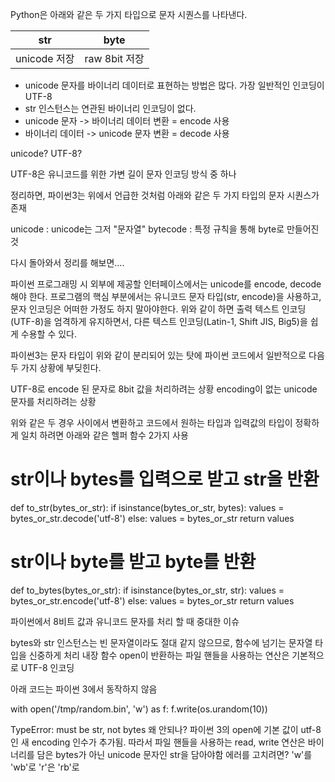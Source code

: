 Python은 아래와 같은 두 가지 타입으로 문자 시퀀스를 나타낸다.

| str | byte |
|---|:---:|
| unicode 저장 | raw 8bit 저장 |
* unicode 문자를 바이너리 데이터로 표현하는 방법은 많다. 가장 일반적인 인코딩이 UTF-8
* str 인스턴스는 연관된 바이너리 인코딩이 없다.
* unicode 문자 -> 바이너리 데이터 변환 = encode 사용
* 바이너리 데이터 -> unicode 문자 변환 = decode 사용

unicode? UTF-8?

UTF-8은 유니코드를 위한 가변 길이 문자 인코딩 방식 중 하나

정리하면, 파이썬3는 위에서 언급한 것처럼 아래와 같은 두 가지 타입의 문자 시퀀스가 존재

unicode : unicode는 그저 "문자열"
bytecode : 특정 규칙을 통해 byte로 만들어진 것

다시 돌아와서 정리를 해보면….

파이썬 프로그래밍 시 외부에 제공할 인터페이스에서는 unicode를 encode, decode 해야 한다.
프로그램의 핵심 부분에서는 유니코드 문자 타입(str, encode)을 사용하고, 문자 인코딩은 어떠한 가정도 하지 말아야한다.
위와 같이 하면 출력 텍스트 인코딩(UTF-8)을 엄격하게 유지하면서, 다른 텍스트 인코딩(Latin-1, Shift JIS, Big5)을 쉽게 수용할 수 있다.


파이썬3는 문자 타입이 위와 같이 분리되어 있는 탓에 파이썬 코드에서 일반적으로 다음 두 가지 상황에 부딪힌다.

UTF-8로 encode 된 문자로 8bit 값을 처리하려는 상황
encoding이 없는 unicode 문자를 처리하려는 상황


위와 같은 두 경우 사이에서 변환하고 코드에서 원하는 타입과 입력값의 타입이 정확하게 일치 하려면 아래와 같은 헬퍼 함수 2가지 사용

# str이나 bytes를 입력으로 받고 str을 반환
def to_str(bytes_or_str):
    if isinstance(bytes_or_str, bytes):
        values = bytes_or_str.decode('utf-8')
    else:
        values = bytes_or_str
    return values
# str이나 byte를 받고 byte를 반환
def to_bytes(bytes_or_str):
    if isinstance(bytes_or_str, str):
        values = bytes_or_str.encode('utf-8')
    else:
        values = bytes_or_str
    return values

파이썬에서 8비트 값과 유니코드 문자를 처리 할 때 중대한 이슈

bytes와 str 인스턴스는 빈 문자열이라도 절대 같지 않으므로, 함수에 넘기는 문자열 타입을 신중하게 처리
내장 함수 open이 반환하는 파일 핸들을 사용하는 연산은 기본적으로 UTF-8 인코딩

아래 코드는 파이썬 3에서 동작하지 않음

with open('/tmp/random.bin', 'w') as f:
	f.write(os.urandom(10))
    
>>>
TypeError: must be str, not bytes
왜 안되나?
파이썬 3의 open에 기본 값이 utf-8인 새 encoding 인수가 추가됨.
따라서 파일 핸들을 사용하는 read, write 연산은 바이너리를 담은 bytes가 아닌 unicode 문자인 str을 담아야함
에러를 고치려면?
'w'를 'wb'로
'r'은 'rb'로